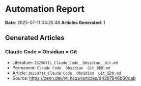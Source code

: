 # Automation Report

**Date**: 2025-07-11 04:25:48
**Articles Generated**: 1

## Generated Articles

### Claude Code × Obsidian × Git
- Literature: `20250711_Claude_Code__Obsidian__Git.md`
- Permanent: `Claude Code  Obsidian  Git_洞察.md`
- Article: `20250711_Claude Code  Obsidian  Git_記事.md`
- Source: https://zenn.dev/yt_hsgw/articles/d42b7946b60dab

